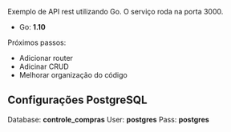 Exemplo de API rest utilizando Go.
O serviço roda na porta 3000.

* Go: **1.10**

Próximos passos:
* Adicionar router
* Adicinar CRUD
* Melhorar organização do código

## Configurações PostgreSQL

Database: **controle_compras**
User: **postgres**
Pass: **postgres**

